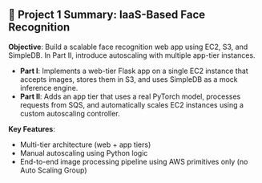 ## 🔹 Project 1 Summary: IaaS-Based Face Recognition

**Objective**: Build a scalable face recognition web app using EC2, S3, and SimpleDB. In Part II, introduce autoscaling with multiple app-tier instances.

- **Part I**: Implements a web-tier Flask app on a single EC2 instance that accepts images, stores them in S3, and uses SimpleDB as a mock inference engine.
- **Part II**: Adds an app tier that uses a real PyTorch model, processes requests from SQS, and automatically scales EC2 instances using a custom autoscaling controller.

**Key Features**:
- Multi-tier architecture (web + app tiers)
- Manual autoscaling using Python logic
- End-to-end image processing pipeline using AWS primitives only (no Auto Scaling Group)

